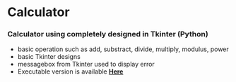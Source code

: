 # Calculator
### Calculator using completely designed in Tkinter (Python)
- basic operation such as add, substract, divide, multiply, modulus, power
- basic Tkinter designs
- messagebox from Tkinter used to display error
- Executable version is available **[Here](https://github.com/anaswarambali/calculator-exe)**
